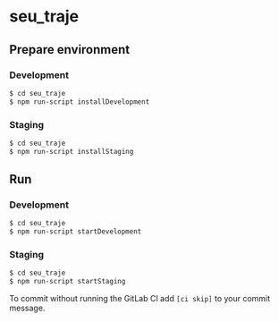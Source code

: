 # seu_traje
## Prepare environment
### Development
```sh
$ cd seu_traje  
$ npm run-script installDevelopment
```
### Staging
```sh
$ cd seu_traje  
$ npm run-script installStaging
```
## Run
### Development
```sh
$ cd seu_traje
$ npm run-script startDevelopment
```
### Staging
```sh
$ cd seu_traje  
$ npm run-script startStaging
```


To commit without running the GitLab CI add `[ci skip]` to your commit message.
